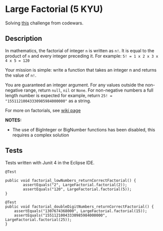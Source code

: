 # Large Factorial (5 KYU)

Solving [this](https://www.codewars.com/kata/557f6437bf8dcdd135000010/train/java) challenge from codewars.

## Description

In mathematics, the factorial of integer `n` is written as `n!`. It is equal to the product of `n` and every integer preceding it. For example: `5! = 1 x 2 x 3 x 4 x 5 = 120`

Your mission is simple: write a function that takes an integer n and returns the value of `n!`.

You are guaranteed an integer argument. For any values outside the non-negative range, return `null`, `nil` or `None`. For non-negative numbers a full length number is expected for example, return `25! = "15511210043330985984000000"` as a string.

For more on factorials, see [wiki page](http://en.wikipedia.org/wiki/Factorial)

**NOTES:**

- The use of BigInteger or BigNumber functions has been disabled, this requires a complex solution

## Tests

Tests written with Junit 4 in the Eclipse IDE.

```
@Test

public void factorial_lowNumbers_returnCorrectFactorial() {
		assertEquals("2", LargeFactorial.factorial(2));
		assertEquals("120", LargeFactorial.factorial(5));
}

@Test
public void factorial_doubleDigitNumbers_returnCorrectFactorial() {
	assertEquals("1307674368000", LargeFactorial.factorial(15));
	assertEquals("15511210043330985984000000", LargeFactorial.factorial(25));
}
```